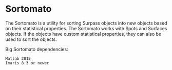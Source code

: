 # Sortomato
The Sortomato is a utility for sorting Surpass objects into new objects based on their statistical properties. The Sortomato works with Spots and Surfaces objects. If the objects have custom statistical properties, they can also be used to sort the objects.

Big Sortomato dependencies: 
              
    Matlab 2015
    Imaris 8.3 or newer
    
    
